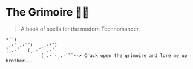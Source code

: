 # The Grimoire 📖️👀️

> A book of spells for the modern Technomancer.


```
*´¨)
¸.·´¸.·´¨)   ¸.·*¨)
(¸.·´   (¸.·´  .·´
             (¸.· ·¸.·´¯`·-> Crack open the grimoire and lore me up brother...
```

<!-- <img style="display:block; width:100%; height:auto; margin-left:auto; margin-right:auto;" src="Configs/Terminal/ASCII/HERETIC.gif" class="center"> -->
